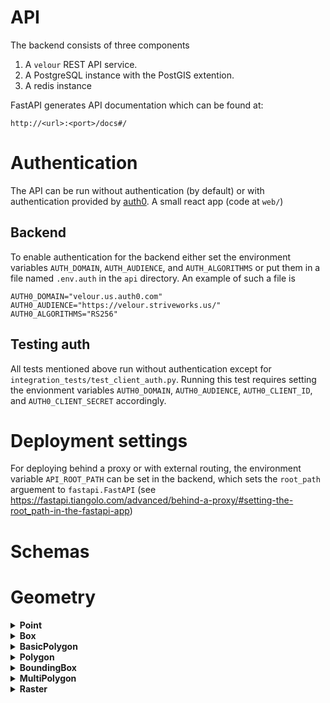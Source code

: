 # API

The backend consists of three components

1. A `velour` REST API service.
2. A PostgreSQL instance with the PostGIS extention.
3. A redis instance

FastAPI generates API documentation which can be found at:

`http://<url>:<port>/docs#/`


# Authentication

The API can be run without authentication (by default) or with authentication provided by [auth0](https://auth0.com/). A small react app (code at `web/`)

## Backend

To enable authentication for the backend either set the environment variables `AUTH_DOMAIN`, `AUTH_AUDIENCE`, and `AUTH_ALGORITHMS` or put them in a file named `.env.auth` in the `api` directory. An example of such a file is

```
AUTH0_DOMAIN="velour.us.auth0.com"
AUTH0_AUDIENCE="https://velour.striveworks.us/"
AUTH0_ALGORITHMS="RS256"
```


## Testing auth

All tests mentioned above run without authentication except for `integration_tests/test_client_auth.py`. Running this test requires setting the envionment variables `AUTH0_DOMAIN`, `AUTH0_AUDIENCE`, `AUTH0_CLIENT_ID`, and `AUTH0_CLIENT_SECRET` accordingly.

# Deployment settings

For deploying behind a proxy or with external routing, the environment variable `API_ROOT_PATH` can be set in the backend, which sets the `root_path` arguement to `fastapi.FastAPI` (see https://fastapi.tiangolo.com/advanced/behind-a-proxy/#setting-the-root_path-in-the-fastapi-app)

# Schemas

# Geometry

<details>
<summary><strong>Point</strong></summary>

## Description

Briefly describe the purpose and functionality of the class.

## Attributes

>| name | type | description |
>| - | - | - |
>| x | `float` |  |
>| y | `float` |  |

## Methods

><details>
><summary><b>resize</b></summary>
>
>**Description**\
>Initialize the class instance.
>
>**Parameters**
>| name | type | description |
>| - | - | - |
>| og_img_h | `int` |  |
>| og_img_w | `int` |  |
>| new_img_h | `int` |  |
>| new_img_w | `int` |  |
>
>**Returns**\
>None.
></details>

## Usage

```python
# Creating an instance of MyClass
my_instance = MyClass(param1=value1, param2=value2)
```

</details>

<details>
<summary><strong>Box</strong></summary>

## Description

Briefly describe the purpose and functionality of the class.

## Attributes

>| name | type | description |
>| - | - | - |
>| min | `Point` |  |
>| max | `Point` |  |
>

## Usage

```python
# Creating an instance of MyClass
my_instance = MyClass(param1=value1, param2=value2)
```
</details>

<details>
<summary><strong>BasicPolygon</strong></summary>

## Description

Briefly describe the purpose and functionality of the class.

## Attributes

>| name | type | description |
>| - | - | - |
>| points | `List[Point]` |  |

## Methods

><details>
><summary><b>xy_list</b></summary>
>
>**Description**\
>Initialize the class instance.
>
>**Returns**\
>`List[Point]`
></details>

><details>
><summary><b>tuple_list</b></summary>
>
>**Description:**\
>Initialize the class instance.
>
>**Returns:**\
>`List[Tuple[float,float]]`
></details>

## Usage

```python
# Creating an instance of MyClass
my_instance = MyClass(param1=value1, param2=value2)
```

</details>

<details>
<summary><strong>Polygon</strong></summary>
</details>

<details>
<summary><strong>BoundingBox</strong></summary>
</details>

<details>
<summary><strong>MultiPolygon</strong></summary>
</details>

<details>
<summary><strong>Raster</strong></summary>
</details>

